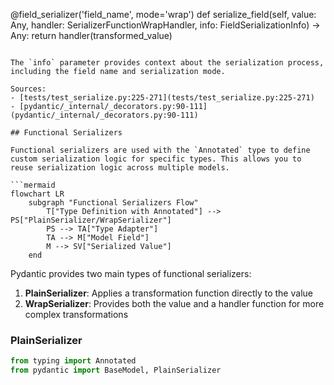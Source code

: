 @field_serializer('field_name', mode='wrap')
def serialize_field(self, value: Any, handler: SerializerFunctionWrapHandler, 
                   info: FieldSerializationInfo) -> Any:
    return handler(transformed_value)
```

The `info` parameter provides context about the serialization process, including the field name and serialization mode.

Sources:
- [tests/test_serialize.py:225-271](tests/test_serialize.py:225-271)
- [pydantic/_internal/_decorators.py:90-111](pydantic/_internal/_decorators.py:90-111)

## Functional Serializers

Functional serializers are used with the `Annotated` type to define custom serialization logic for specific types. This allows you to reuse serialization logic across multiple models.

```mermaid
flowchart LR
    subgraph "Functional Serializers Flow"
        T["Type Definition with Annotated"] --> PS["PlainSerializer/WrapSerializer"]
        PS --> TA["Type Adapter"]
        TA --> M["Model Field"]
        M --> SV["Serialized Value"]
    end
```

Pydantic provides two main types of functional serializers:

1. **PlainSerializer**: Applies a transformation function directly to the value
2. **WrapSerializer**: Provides both the value and a handler function for more complex transformations

### PlainSerializer

```python
from typing import Annotated
from pydantic import BaseModel, PlainSerializer